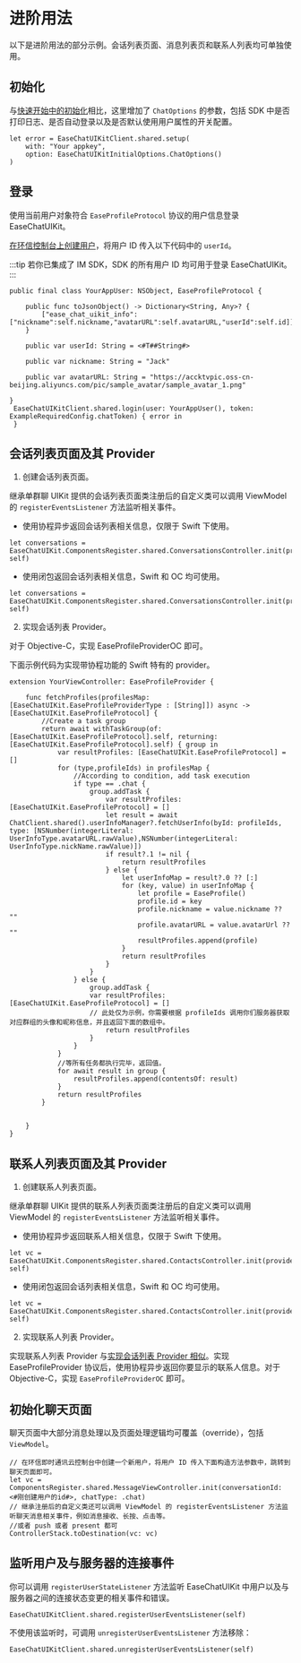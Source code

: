 # 进阶用法

<Toc />

以下是进阶用法的部分示例。会话列表页面、消息列表页和联系人列表均可单独使用。

## 初始化

与[快速开始中的初始化](chatuikit_quickstart.html##第一步-初始化)相比，这里增加了 `ChatOptions` 的参数，包括 SDK 中是否打印日志、是否自动登录以及是否默认使用用户属性的开关配置。

```
let error = EaseChatUIKitClient.shared.setup(
    with: "Your appkey",
    option: EaseChatUIKitInitialOptions.ChatOptions()
)
```

## 登录

使用当前用户对象符合 `EaseProfileProtocol` 协议的用户信息登录 EaseChatUIKit。

[在环信控制台上创建用户](/product/enable_and_configure_IM.html#创建-im-用户)，将用户 ID 传入以下代码中的 `userId`。

:::tip
若你已集成了 IM SDK，SDK 的所有用户 ID 均可用于登录 EaseChatUIKit。
:::

```
public final class YourAppUser: NSObject, EaseProfileProtocol {

    public func toJsonObject() -> Dictionary<String, Any>? {
        ["ease_chat_uikit_info":["nickname":self.nickname,"avatarURL":self.avatarURL,"userId":self.id]]
    }

    public var userId: String = <#T##String#>

    public var nickname: String = "Jack"

    public var avatarURL: String = "https://accktvpic.oss-cn-beijing.aliyuncs.com/pic/sample_avatar/sample_avatar_1.png"

}
 EaseChatUIKitClient.shared.login(user: YourAppUser(), token: ExampleRequiredConfig.chatToken) { error in 
 }
```

## 会话列表页面及其 Provider

1. 创建会话列表页面。

继承单群聊 UIKit 提供的会话列表页面类注册后的自定义类可以调用 ViewModel 的 `registerEventsListener` 方法监听相关事件。

- 使用协程异步返回会话列表相关信息，仅限于 Swift 下使用。

```
let conversations = EaseChatUIKit.ComponentsRegister.shared.ConversationsController.init(provider: self)
```

- 使用闭包返回会话列表相关信息，Swift 和 OC 均可使用。

```
let conversations = EaseChatUIKit.ComponentsRegister.shared.ConversationsController.init(providerOC: self)
```

2. 实现会话列表 Provider。

对于 Objective-C，实现 EaseProfileProviderOC 即可。 

下面示例代码为实现带协程功能的 Swift 特有的 provider。

```
extension YourViewController: EaseProfileProvider {

    func fetchProfiles(profilesMap: [EaseChatUIKit.EaseProfileProviderType : [String]]) async -> [EaseChatUIKit.EaseProfileProtocol] {
        //Create a task group 
        return await withTaskGroup(of: [EaseChatUIKit.EaseProfileProtocol].self, returning: [EaseChatUIKit.EaseProfileProtocol].self) { group in
            var resultProfiles: [EaseChatUIKit.EaseProfileProtocol] = []
            for (type,profileIds) in profilesMap {
                //According to condition, add task execution 
                if type == .chat {
                    group.addTask {
                        var resultProfiles: [EaseChatUIKit.EaseProfileProtocol] = []
                        let result = await ChatClient.shared().userInfoManager?.fetchUserInfo(byId: profileIds, type: [NSNumber(integerLiteral: UserInfoType.avatarURL.rawValue),NSNumber(integerLiteral: UserInfoType.nickName.rawValue)])
                        if result?.1 != nil {
                            return resultProfiles
                        } else {
                            let userInfoMap = result?.0 ?? [:]
                            for (key, value) in userInfoMap {
                                let profile = EaseProfile()
                                profile.id = key
                                profile.nickname = value.nickname ?? ""
                                profile.avatarURL = value.avatarUrl ?? ""
                                resultProfiles.append(profile)
                            }
                            return resultProfiles
                        }
                    }
                } else {
                    group.addTask {
                    var resultProfiles: [EaseChatUIKit.EaseProfileProtocol] = []
                    // 此处仅为示例，你需要根据 profileIds 调用你们服务器获取对应群组的头像和昵称信息，并且返回下面的数组中。
                        return resultProfiles
                    }
                }
            }
            //等所有任务都执行完毕，返回值。
            for await result in group {
                resultProfiles.append(contentsOf: result)
            }
            return resultProfiles
        }

        
    }
}
```

## 联系人列表页面及其 Provider

1. 创建联系人列表页面。

继承单群聊 UIKit 提供的联系人列表页面类注册后的自定义类可以调用 ViewModel 的 `registerEventsListener` 方法监听相关事件。

- 使用协程异步返回联系人相关信息，仅限于 Swift 下使用。

```
let vc = EaseChatUIKit.ComponentsRegister.shared.ContactsController.init(provider: self)
```

- 使用闭包返回会话列表相关信息，Swift 和 OC 均可使用。

```
let vc = EaseChatUIKit.ComponentsRegister.shared.ContactsController.init(providerOC: self)
```

2. 实现联系人列表 Provider。

实现联系人列表 Provider 与[实现会话列表 Provider 相似](#会话列表页面及其-provider)。实现 EaseProfileProvider 协议后，使用协程异步返回你要显示的联系人信息。对于 Objective-C，实现 `EaseProfileProviderOC` 即可。 

## 初始化聊天页面

聊天页面中大部分消息处理以及页面处理逻辑均可覆盖（override），包括 `ViewModel`。

```
// 在环信即时通讯云控制台中创建一个新用户，将用户 ID 传入下面构造方法参数中，跳转到聊天页面即可。
let vc = ComponentsRegister.shared.MessageViewController.init(conversationId: <#刚创建用户的id#>, chatType: .chat)
// 继承注册后的自定义类还可以调用 ViewModel 的 registerEventsListener 方法监听聊天消息相关事件，例如消息接收、长按、点击等。 
//或者 push 或者 present 都可
ControllerStack.toDestination(vc: vc)
```

## 监听用户及与服务器的连接事件

你可以调用 `registerUserStateListener` 方法监听 EaseChatUIKit 中用户以及与服务器之间的连接状态变更的相关事件和错误。

```
EaseChatUIKitClient.shared.registerUserEventsListener(self)
```

不使用该监听时，可调用 `unregisterUserEventsListener` 方法移除：

```
EaseChatUIKitClient.shared.unregisterUserEventsListener(self)
```



